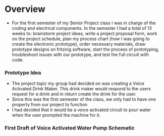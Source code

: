 # Overview 
- For the first semester of my Senior Project class I was in charge of the coding and electrical components. In the semester I had a total of 13 weeks to: brainstorm project ideas, write a project proposal form, work on the project schedule, plan my process chart (how I was going to create the electronic prototype), order necessary materials, draw prototype designs on fritzing software, start the process of prototyping, troubleshoot issues with our prototype, and test the full circuit with code. 

### Prototype Idea 
- The project topic my group had decided on was creating a Voice Activated Drink Maker. This drink maker would respond to the users request for a drink and in return create the drink for the user. 
- Since this was the first semester of the class, we only had to have one property from our project to function 
- I had decided that it would be a voice activated circuit to pour water when the user prompted the machine for it. 


### First Draft of Voice Activated Water Pump Schematic 


